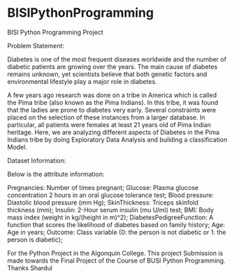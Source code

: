 # BISIPythonProgramming
BISI Python Programming Project

Problem Statement:

Diabetes is one of the most frequent diseases worldwide and the number of diabetic patients are growing over the years. The main cause of diabetes remains unknown, yet scientists believe that both genetic factors and environmental lifestyle play a major role in diabetes.

A few years ago research was done on a tribe in America which is called the Pima tribe (also known as the Pima Indians). In this tribe, it was found that the ladies are prone to diabetes very early. Several constraints were placed on the selection of these instances from a larger database. In particular, all patients were females at least 21 years old of Pima Indian heritage. Here, we are analyzing different aspects of Diabetes in the Pima Indians tribe by doing Exploratory Data Analysis and building a classification Model.

Dataset Information:

Below is the attribute information:

Pregnancies: Number of times pregnant; 
Glucose: Plasma glucose concentration 2 hours in an oral glucose tolerance test; 
Blood pressure: Diastolic blood pressure (mm Hg); 
SkinThickness: Triceps skinfold thickness (mm); 
Insulin: 2-Hour serum insulin (mu U/ml) test; 
BMI: Body mass index (weight in kg/(height in m)^2); 
DiabetesPedigreeFunction: A function that scores the likelihood of diabetes based on family history; 
Age: Age in years; 
Outcome: Class variable (0: the person is not diabetic or 1: the person is diabetic); 

For the Python Project in the Algonquin College.
This project Submission is made towards the Final Project of the Course of BUSI Python Programming.
Thanks 
Shardul
